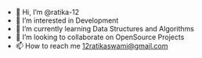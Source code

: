 - 👋 Hi, I’m @ratika-12
- 👀 I’m interested in Development
- 🌱 I’m currently learning Data Structures and Algorithms
- 💞️ I’m looking to collaborate on OpenSource Projects
- 📫 How to reach me 12ratikaswami@gmail.com

<!---
ratika-12/ratika-12 is a ✨ special ✨ repository because its `README.md` (this file) appears on your GitHub profile.
You can click the Preview link to take a look at your changes.
--->
